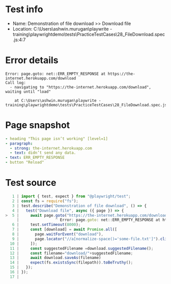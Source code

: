 # Test info

- Name: Demonstration of file download >> Download file
- Location: C:\Users\ashwin.murugan\playwrite -training\playwrightdemo\tests\PracticeTestCases\28_FileDownload.spec.js:4:7

# Error details

```
Error: page.goto: net::ERR_EMPTY_RESPONSE at https://the-internet.herokuapp.com/download
Call log:
  - navigating to "https://the-internet.herokuapp.com/download", waiting until "load"

    at C:\Users\ashwin.murugan\playwrite -training\playwrightdemo\tests\PracticeTestCases\28_FileDownload.spec.js:5:16
```

# Page snapshot

```yaml
- heading "This page isn’t working" [level=1]
- paragraph:
  - strong: the-internet.herokuapp.com
  - text: didn’t send any data.
- text: ERR_EMPTY_RESPONSE
- button "Reload"
```

# Test source

```ts
   1 | import { test, expect } from "@playwright/test";
   2 | const fs = require("fs");
   3 | test.describe("Demonstration of file download", () => {
   4 |   test("Download file", async ({ page }) => {
>  5 |     await page.goto("https://the-internet.herokuapp.com/download");
     |                ^ Error: page.goto: net::ERR_EMPTY_RESPONSE at https://the-internet.herokuapp.com/download
   6 |     test.setTimeout(8000);
   7 |     const [download] = await Promise.all([
   8 |       page.waitForEvent("download"),
   9 |       page.locator("//a[normalize-space()='some-file.txt']").click(),
  10 |     ]);
  11 |     const suggestedFilename =download.suggestedFilename();
  12 |     const filename="download/"+suggestedFilename;
  13 |     await download.saveAs(filename)
  14 |     expect(fs.existsSync(filepath)).toBeTruthy();
  15 |   });
  16 | });
  17 |
```